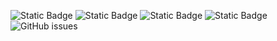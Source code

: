 ![Static Badge](https://img.shields.io/badge/blacklists-60-000000) ![Static Badge](https://img.shields.io/badge/blacklisted-2797102-cc0000) ![Static Badge](https://img.shields.io/badge/whitelisted-2245-00CC00) ![Static Badge](https://img.shields.io/badge/streaming_blacklist-28107-000000) ![GitHub issues](https://img.shields.io/github/issues/fabriziosalmi/blacklists)
